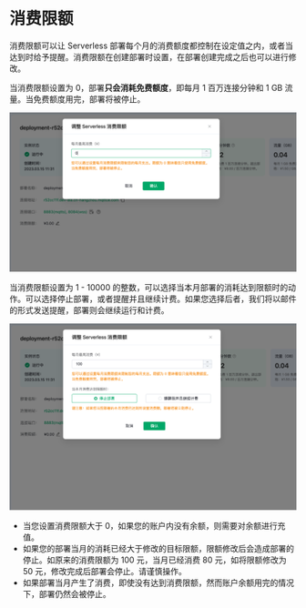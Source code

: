 # 消费限额

消费限额可以让 Serverless 部署每个月的消费额度都控制在设定值之内，或者当达到时给予提醒。消费限额在创建部署时设置，在部署创建完成之后也可以进行修改。

当消费限额设置为 0，部署**只会消耗免费额度**，即每月 1 百万连接分钟和 1 GB 流量。当免费额度用完，部署将被停止。

   ![spend_limit_0](./_assets/spend_limit_0.png)

当消费限额设置为 1 - 10000 的整数，可以选择当本月部署的消耗达到限额时的动作。可以选择停止部署，或者提醒并且继续计费。如果您选择后者，我们将以邮件的形式发送提醒，部署则会继续运行和计费。

   ![spend_limit_1](./_assets/spend_limit_1.png)

- 当您设置消费限额大于 0，如果您的账户内没有余额，则需要对余额进行充值。
- 如果您的部署当月的消耗已经大于修改的目标限额，限额修改后会造成部署的停止。如原来的消费限额为 100 元，当月已经消费 80 元，如将限额修改为 50 元，修改完成后部署会停止。请谨慎操作。
- 如果部署当月产生了消费，即使没有达到消费限额，然而账户余额用完的情况下，部署仍然会被停止。




